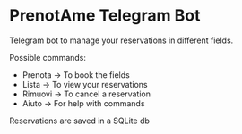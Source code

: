 # PrenotAme Telegram Bot
Telegram bot to manage your reservations in different fields.

Possible commands:

- Prenota -> To book the fields
- Lista -> To view your reservations
- Rimuovi -> To cancel a reservation
- Aiuto -> For help with commands

Reservations are saved in a SQLite db